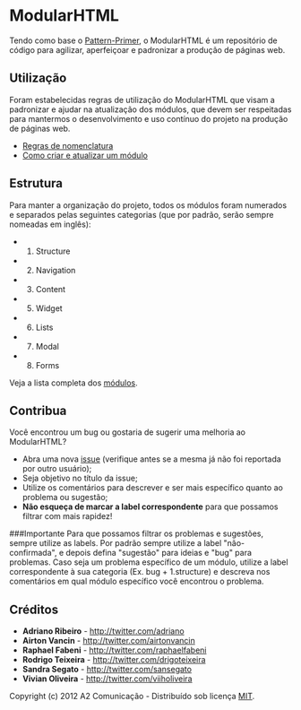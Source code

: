 ModularHTML
===========

Tendo como base o [Pattern-Primer](https://github.com/adactio/Pattern-Primer), o ModularHTML é um repositório de código para agilizar, aperfeiçoar e padronizar a produção de páginas web. 

Utilização
----------

Foram estabelecidas regras de utilização do ModularHTML que visam a padronizar e ajudar na atualização dos módulos, que devem ser respeitadas para mantermos o desenvolvimento e uso contínuo do projeto na produção de páginas web.

* [Regras de nomenclatura](https://github.com/a2comunicacao/ModularHTML/wiki/Regras-de-Nomenclatura)
* [Como criar e atualizar um módulo](https://github.com/a2comunicacao/ModularHTML/wiki/Como-criar-e-atualizar-um-m%C3%B3dulo)


Estrutura
---------

Para manter a organização do projeto, todos os módulos foram numerados e separados pelas seguintes categorias (que por padrão, serão sempre nomeadas em inglês):

* 1. Structure
* 2. Navigation
* 3. Content
* 5. Widget
* 6. Lists
* 7. Modal
* 8. Forms

Veja a lista completa dos [módulos](https://github.com/a2comunicacao/ModularHTML/wiki/M%C3%B3dulos).

Contribua
---------

Você encontrou um bug ou gostaria de sugerir uma melhoria ao ModularHTML?

* Abra uma nova [issue](https://github.com/a2comunicacao/ModularHTML/issues?sort=created&state=open) (verifique antes se a mesma já não foi reportada por outro usuário);
* Seja objetivo no título da issue;
* Utilize os comentários para descrever e ser mais específico quanto ao problema ou sugestão;
* **Não esqueça de marcar a label correspondente** para que possamos filtrar com mais rapidez!

###Importante
Para que possamos filtrar os problemas e sugestões, sempre utilize as labels. Por padrão sempre utilize a label "não-confirmada", e depois defina "sugestão" para ideias e "bug" para problemas. Caso seja um problema específico de um módulo, utilize a label correspondente à sua categoria (Ex. bug + 1.structure) e descreva nos comentários em qual módulo específico você encontrou o problema.

Créditos
--------

* **Adriano Ribeiro** - http://twitter.com/adriano
* **Airton Vancin** - http://twitter.com/airtonvancin
* **Raphael Fabeni** - http://twitter.com/raphaelfabeni
* **Rodrigo Teixeira** - http://twitter.com/drigoteixeira
* **Sandra Segato** - http://twitter.com/sansegato
* **Vivian Oliveira** - http://twitter.com/viiholiveira

Copyright (c) 2012 A2 Comunicação - Distribuído sob licença [MIT](http://opensource.org/licenses/mit-license.php).
